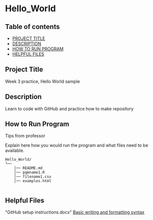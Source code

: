 # Hello_World
## Table of contents

- [PROJECT TITLE](#Project-Title)
- [DESCRIPTION](#Description)
- [HOW TO RUN PROGRAM](#How-to-run-program)
- [HELPFUL FILES](#Helpful-files)

## Project Title

Week 3 practice, Hello World sample 

## Description

Learn to code with GitHub and practice how to make repository

## How to Run Program 

Tips from professor

Explain here how you would run the program and what files need to be available. 
```text
Hello_World/
└── 
    │── README.md
    │── pgmname1.R
    │── filename1.csv
    │── examples.html
   
```

## Helpful Files
"GitHub setup instructions.docx"
[Basic writing and formatting syntax](https://docs.github.com/en/github/writing-on-github/basic-writing-and-formatting-syntax)


